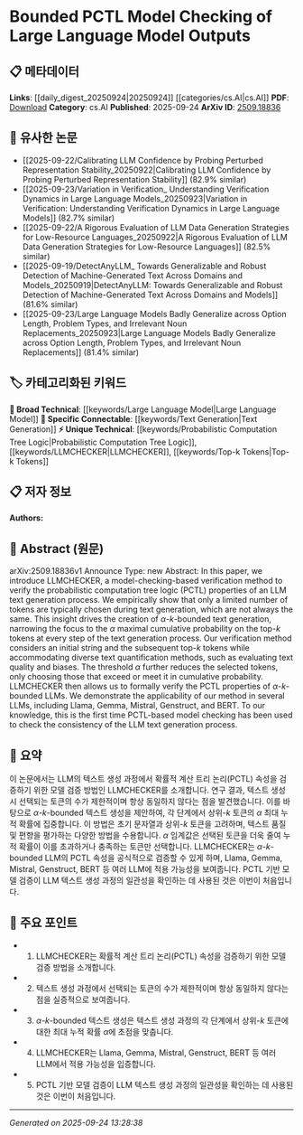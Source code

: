 <!-- KEYWORD_LINKING_METADATA:
{
  "processed_timestamp": "2025-09-24T13:28:38.062409",
  "vocabulary_version": "1.0",
  "selected_keywords": [
    "Large Language Model",
    "Probabilistic Computation Tree Logic",
    "LLMCHECKER",
    "Text Generation",
    "Top-k Tokens"
  ],
  "rejected_keywords": [],
  "similarity_scores": {
    "Large Language Model": 0.85,
    "Probabilistic Computation Tree Logic": 0.8,
    "LLMCHECKER": 0.75,
    "Text Generation": 0.78,
    "Top-k Tokens": 0.7
  },
  "extraction_method": "AI_prompt_based",
  "budget_applied": true,
  "candidates_json": {
    "candidates": [
      {
        "surface": "Large Language Model",
        "canonical": "Large Language Model",
        "aliases": [
          "LLM"
        ],
        "category": "broad_technical",
        "rationale": "Central to the paper's focus on verifying the outputs of these models.",
        "novelty_score": 0.3,
        "connectivity_score": 0.9,
        "specificity_score": 0.7,
        "link_intent_score": 0.85
      },
      {
        "surface": "PCTL",
        "canonical": "Probabilistic Computation Tree Logic",
        "aliases": [
          "PCTL"
        ],
        "category": "unique_technical",
        "rationale": "Key logic framework used for model checking in the paper.",
        "novelty_score": 0.75,
        "connectivity_score": 0.6,
        "specificity_score": 0.85,
        "link_intent_score": 0.8
      },
      {
        "surface": "LLMCHECKER",
        "canonical": "LLMCHECKER",
        "aliases": [],
        "category": "unique_technical",
        "rationale": "Specific tool introduced in the paper for model checking.",
        "novelty_score": 0.8,
        "connectivity_score": 0.5,
        "specificity_score": 0.9,
        "link_intent_score": 0.75
      },
      {
        "surface": "Text Generation",
        "canonical": "Text Generation",
        "aliases": [],
        "category": "specific_connectable",
        "rationale": "Describes the process being verified, relevant for linking to NLP topics.",
        "novelty_score": 0.4,
        "connectivity_score": 0.85,
        "specificity_score": 0.65,
        "link_intent_score": 0.78
      },
      {
        "surface": "Top-k Tokens",
        "canonical": "Top-k Tokens",
        "aliases": [],
        "category": "unique_technical",
        "rationale": "Critical concept in the paper's verification method, focusing on token selection.",
        "novelty_score": 0.65,
        "connectivity_score": 0.55,
        "specificity_score": 0.8,
        "link_intent_score": 0.7
      }
    ],
    "ban_list_suggestions": [
      "method",
      "process",
      "verification"
    ]
  },
  "decisions": [
    {
      "candidate_surface": "Large Language Model",
      "resolved_canonical": "Large Language Model",
      "decision": "linked",
      "scores": {
        "novelty": 0.3,
        "connectivity": 0.9,
        "specificity": 0.7,
        "link_intent": 0.85
      }
    },
    {
      "candidate_surface": "PCTL",
      "resolved_canonical": "Probabilistic Computation Tree Logic",
      "decision": "linked",
      "scores": {
        "novelty": 0.75,
        "connectivity": 0.6,
        "specificity": 0.85,
        "link_intent": 0.8
      }
    },
    {
      "candidate_surface": "LLMCHECKER",
      "resolved_canonical": "LLMCHECKER",
      "decision": "linked",
      "scores": {
        "novelty": 0.8,
        "connectivity": 0.5,
        "specificity": 0.9,
        "link_intent": 0.75
      }
    },
    {
      "candidate_surface": "Text Generation",
      "resolved_canonical": "Text Generation",
      "decision": "linked",
      "scores": {
        "novelty": 0.4,
        "connectivity": 0.85,
        "specificity": 0.65,
        "link_intent": 0.78
      }
    },
    {
      "candidate_surface": "Top-k Tokens",
      "resolved_canonical": "Top-k Tokens",
      "decision": "linked",
      "scores": {
        "novelty": 0.65,
        "connectivity": 0.55,
        "specificity": 0.8,
        "link_intent": 0.7
      }
    }
  ]
}
-->

# Bounded PCTL Model Checking of Large Language Model Outputs

## 📋 메타데이터

**Links**: [[daily_digest_20250924|20250924]] [[categories/cs.AI|cs.AI]]
**PDF**: [Download](https://arxiv.org/pdf/2509.18836.pdf)
**Category**: cs.AI
**Published**: 2025-09-24
**ArXiv ID**: [2509.18836](https://arxiv.org/abs/2509.18836)

## 🔗 유사한 논문
- [[2025-09-22/Calibrating LLM Confidence by Probing Perturbed Representation Stability_20250922|Calibrating LLM Confidence by Probing Perturbed Representation Stability]] (82.9% similar)
- [[2025-09-23/Variation in Verification_ Understanding Verification Dynamics in Large Language Models_20250923|Variation in Verification: Understanding Verification Dynamics in Large Language Models]] (82.7% similar)
- [[2025-09-22/A Rigorous Evaluation of LLM Data Generation Strategies for Low-Resource Languages_20250922|A Rigorous Evaluation of LLM Data Generation Strategies for Low-Resource Languages]] (82.5% similar)
- [[2025-09-19/DetectAnyLLM_ Towards Generalizable and Robust Detection of Machine-Generated Text Across Domains and Models_20250919|DetectAnyLLM: Towards Generalizable and Robust Detection of Machine-Generated Text Across Domains and Models]] (81.6% similar)
- [[2025-09-23/Large Language Models Badly Generalize across Option Length, Problem Types, and Irrelevant Noun Replacements_20250923|Large Language Models Badly Generalize across Option Length, Problem Types, and Irrelevant Noun Replacements]] (81.4% similar)

## 🏷️ 카테고리화된 키워드
**🧠 Broad Technical**: [[keywords/Large Language Model|Large Language Model]]
**🔗 Specific Connectable**: [[keywords/Text Generation|Text Generation]]
**⚡ Unique Technical**: [[keywords/Probabilistic Computation Tree Logic|Probabilistic Computation Tree Logic]], [[keywords/LLMCHECKER|LLMCHECKER]], [[keywords/Top-k Tokens|Top-k Tokens]]

## 📋 저자 정보

**Authors:** 

## 📄 Abstract (원문)

arXiv:2509.18836v1 Announce Type: new 
Abstract: In this paper, we introduce LLMCHECKER, a model-checking-based verification method to verify the probabilistic computation tree logic (PCTL) properties of an LLM text generation process. We empirically show that only a limited number of tokens are typically chosen during text generation, which are not always the same. This insight drives the creation of $\alpha$-$k$-bounded text generation, narrowing the focus to the $\alpha$ maximal cumulative probability on the top-$k$ tokens at every step of the text generation process. Our verification method considers an initial string and the subsequent top-$k$ tokens while accommodating diverse text quantification methods, such as evaluating text quality and biases. The threshold $\alpha$ further reduces the selected tokens, only choosing those that exceed or meet it in cumulative probability. LLMCHECKER then allows us to formally verify the PCTL properties of $\alpha$-$k$-bounded LLMs. We demonstrate the applicability of our method in several LLMs, including Llama, Gemma, Mistral, Genstruct, and BERT. To our knowledge, this is the first time PCTL-based model checking has been used to check the consistency of the LLM text generation process.

## 📝 요약

이 논문에서는 LLM의 텍스트 생성 과정에서 확률적 계산 트리 논리(PCTL) 속성을 검증하기 위한 모델 검증 방법인 LLMCHECKER를 소개합니다. 연구 결과, 텍스트 생성 시 선택되는 토큰의 수가 제한적이며 항상 동일하지 않다는 점을 발견했습니다. 이를 바탕으로 $\alpha$-$k$-bounded 텍스트 생성을 제안하여, 각 단계에서 상위-$k$ 토큰의 $\alpha$ 최대 누적 확률에 집중합니다. 이 방법은 초기 문자열과 상위-$k$ 토큰을 고려하며, 텍스트 품질 및 편향을 평가하는 다양한 방법을 수용합니다. $\alpha$ 임계값은 선택된 토큰을 더욱 줄여 누적 확률이 이를 초과하거나 충족하는 토큰만 선택합니다. LLMCHECKER는 $\alpha$-$k$-bounded LLM의 PCTL 속성을 공식적으로 검증할 수 있게 하며, Llama, Gemma, Mistral, Genstruct, BERT 등 여러 LLM에 적용 가능성을 보여줍니다. PCTL 기반 모델 검증이 LLM 텍스트 생성 과정의 일관성을 확인하는 데 사용된 것은 이번이 처음입니다.

## 🎯 주요 포인트

- 1. LLMCHECKER는 확률적 계산 트리 논리(PCTL) 속성을 검증하기 위한 모델 검증 방법을 소개합니다.
- 2. 텍스트 생성 과정에서 선택되는 토큰의 수가 제한적이며 항상 동일하지 않다는 점을 실증적으로 보여줍니다.
- 3. $\alpha$-$k$-bounded 텍스트 생성은 텍스트 생성 과정의 각 단계에서 상위-$k$ 토큰에 대한 최대 누적 확률 $\alpha$에 초점을 맞춥니다.
- 4. LLMCHECKER는 Llama, Gemma, Mistral, Genstruct, BERT 등 여러 LLM에서 적용 가능성을 입증합니다.
- 5. PCTL 기반 모델 검증이 LLM 텍스트 생성 과정의 일관성을 확인하는 데 사용된 것은 이번이 처음입니다.


---

*Generated on 2025-09-24 13:28:38*